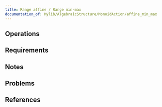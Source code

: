 ```yaml
---
title: Range affine / Range min-max
documentation_of: Mylib/AlgebraicStructure/MonoidAction/affine_min_max.cpp
---
```


## Operations

## Requirements

## Notes

## Problems

## References
